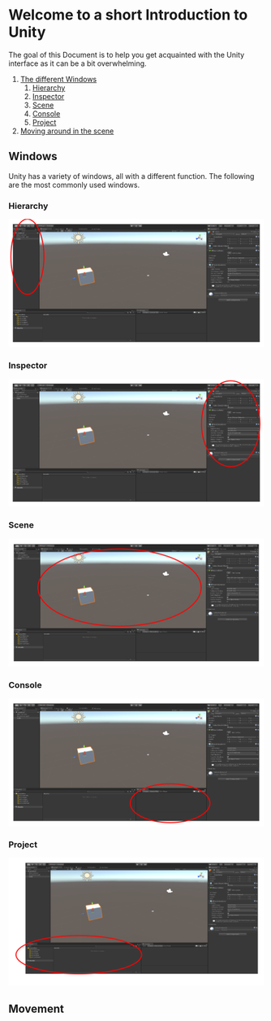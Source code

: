 # Welcome to a short Introduction to Unity
The goal of this Document is to help you get acquainted with the Unity interface as it can be a bit overwhelming.
1. [The different Windows](#windows)
    1. [Hierarchy](#hierarchy)
    2. [Inspector](#inspector)
    3. [Scene](#scene)
    4. [Console](#console)
    5. [Project](#project)
2. [Moving around in the scene](#movement)

## Windows
Unity has a variety of windows, all with a different function. The following are the most commonly used windows.
### Hierarchy
![alt text](Images/BasicIntro/HierarchyWindow.png "Hierarchy Window")

### Inspector
![alt text](Images/BasicIntro/InspectorWindow.png "Inspector Window")

### Scene
![alt text](Images/BasicIntro/SceneWindow.png "Scene Window")

### Console
![alt text](Images/BasicIntro/ConsoleWindow.png "Console Window")

### Project
![alt text](Images/BasicIntro/ProjectWindow.png "Project Window")

## Movement

